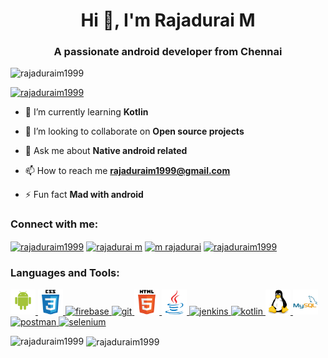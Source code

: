 <h1 align="center">Hi 👋, I'm Rajadurai M</h1>
<h3 align="center">A passionate android developer from Chennai</h3>

<p align="left"> <img src="https://komarev.com/ghpvc/?username=rajaduraim1999&label=Profile%20views&color=0e75b6&style=flat" alt="rajaduraim1999" /> </p>

<p align="left"> <a href="https://twitter.com/rajaduraim1999" target="blank"><img src="https://img.shields.io/twitter/follow/rajaduraim1999?logo=twitter&style=for-the-badge" alt="rajaduraim1999" /></a> </p>

- 🌱 I’m currently learning **Kotlin**

- 👯 I’m looking to collaborate on **Open source projects**

- 💬 Ask me about **Native android related**

- 📫 How to reach me **rajaduraim1999@gmail.com**

- ⚡ Fun fact **Mad with android**

<h3 align="left">Connect with me:</h3>
<p align="left">
<a href="https://twitter.com/rajaduraim1999" target="blank"><img align="center" src="https://raw.githubusercontent.com/rahuldkjain/github-profile-readme-generator/master/src/images/icons/Social/twitter.svg" alt="rajaduraim1999" height="30" width="40" /></a>
<a href="https://linkedin.com/in/rajadurai m" target="blank"><img align="center" src="https://raw.githubusercontent.com/rahuldkjain/github-profile-readme-generator/master/src/images/icons/Social/linked-in-alt.svg" alt="rajadurai m" height="30" width="40" /></a>
<a href="https://fb.com/m rajadurai" target="blank"><img align="center" src="https://raw.githubusercontent.com/rahuldkjain/github-profile-readme-generator/master/src/images/icons/Social/facebook.svg" alt="m rajadurai" height="30" width="40" /></a>
<a href="https://instagram.com/rajaduraim1999" target="blank"><img align="center" src="https://raw.githubusercontent.com/rahuldkjain/github-profile-readme-generator/master/src/images/icons/Social/instagram.svg" alt="rajaduraim1999" height="30" width="40" /></a>
</p>

<h3 align="left">Languages and Tools:</h3>
<p align="left"> <a href="https://developer.android.com" target="_blank" rel="noreferrer"> <img src="https://raw.githubusercontent.com/devicons/devicon/master/icons/android/android-original-wordmark.svg" alt="android" width="40" height="40"/> </a> <a href="https://www.w3schools.com/css/" target="_blank" rel="noreferrer"> <img src="https://raw.githubusercontent.com/devicons/devicon/master/icons/css3/css3-original-wordmark.svg" alt="css3" width="40" height="40"/> </a> <a href="https://firebase.google.com/" target="_blank" rel="noreferrer"> <img src="https://www.vectorlogo.zone/logos/firebase/firebase-icon.svg" alt="firebase" width="40" height="40"/> </a> <a href="https://git-scm.com/" target="_blank" rel="noreferrer"> <img src="https://www.vectorlogo.zone/logos/git-scm/git-scm-icon.svg" alt="git" width="40" height="40"/> </a> <a href="https://www.w3.org/html/" target="_blank" rel="noreferrer"> <img src="https://raw.githubusercontent.com/devicons/devicon/master/icons/html5/html5-original-wordmark.svg" alt="html5" width="40" height="40"/> </a> <a href="https://www.java.com" target="_blank" rel="noreferrer"> <img src="https://raw.githubusercontent.com/devicons/devicon/master/icons/java/java-original.svg" alt="java" width="40" height="40"/> </a> <a href="https://www.jenkins.io" target="_blank" rel="noreferrer"> <img src="https://www.vectorlogo.zone/logos/jenkins/jenkins-icon.svg" alt="jenkins" width="40" height="40"/> </a> <a href="https://kotlinlang.org" target="_blank" rel="noreferrer"> <img src="https://www.vectorlogo.zone/logos/kotlinlang/kotlinlang-icon.svg" alt="kotlin" width="40" height="40"/> </a> <a href="https://www.linux.org/" target="_blank" rel="noreferrer"> <img src="https://raw.githubusercontent.com/devicons/devicon/master/icons/linux/linux-original.svg" alt="linux" width="40" height="40"/> </a> <a href="https://www.mysql.com/" target="_blank" rel="noreferrer"> <img src="https://raw.githubusercontent.com/devicons/devicon/master/icons/mysql/mysql-original-wordmark.svg" alt="mysql" width="40" height="40"/> </a> <a href="https://postman.com" target="_blank" rel="noreferrer"> <img src="https://www.vectorlogo.zone/logos/getpostman/getpostman-icon.svg" alt="postman" width="40" height="40"/> </a> <a href="https://www.selenium.dev" target="_blank" rel="noreferrer"> <img src="https://raw.githubusercontent.com/detain/svg-logos/780f25886640cef088af994181646db2f6b1a3f8/svg/selenium-logo.svg" alt="selenium" width="40" height="40"/> </a> </p>

<p><img align="left" src="https://github-readme-stats.vercel.app/api/top-langs?username=rajaduraim1999&show_icons=true&locale=en&layout=compact" alt="rajaduraim1999" /></p>

<p>&nbsp;<img align="center" src="https://github-readme-stats.vercel.app/api?username=rajaduraim1999&show_icons=true&locale=en" alt="rajaduraim1999" /></p>
